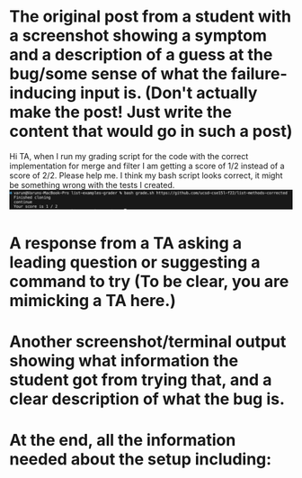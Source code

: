 # The original post from a student with a screenshot showing a symptom and a description of a guess at the bug/some sense of what the failure-inducing input is. (Don't actually make the post! Just write the content that would go in such a post)
Hi TA, when I run my grading script for the code with the correct implementation for merge and filter I am getting a score of 1/2 instead of a score of 2/2. Please help me. I think my bash script looks correct, it might be something wrong with the tests I created.
![Image](lab5-1.png)
# A response from a TA asking a leading question or suggesting a command to try (To be clear, you are mimicking a TA here.)
# Another screenshot/terminal output showing what information the student got from trying that, and a clear description of what the bug is.
# At the end, all the information needed about the setup including:
